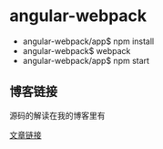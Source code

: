 # angular-webpack
* angular-webpack/app$ npm install
* angular-webpack$ webpack
* angular-webpack/app$ npm start

## 博客链接
 源码的解读在我的博客里有

 [文章链接](http://www.cnblogs.com/kagol/p/5152734.html?_blank)

